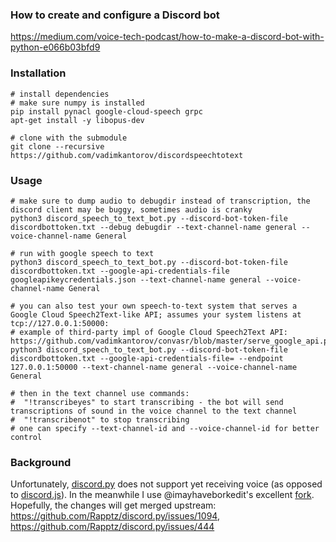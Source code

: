 ### How to create and configure a Discord bot
https://medium.com/voice-tech-podcast/how-to-make-a-discord-bot-with-python-e066b03bfd9

### Installation
```shell
# install dependencies
# make sure numpy is installed
pip install pynacl google-cloud-speech grpc
apt-get install -y libopus-dev

# clone with the submodule
git clone --recursive https://github.com/vadimkantorov/discordspeechtotext
```

### Usage
```shell
# make sure to dump audio to debugdir instead of transcription, the discord client may be buggy, sometimes audio is cranky
python3 discord_speech_to_text_bot.py --discord-bot-token-file discordbottoken.txt --debug debugdir --text-channel-name general --voice-channel-name General

# run with google speech to text
python3 discord_speech_to_text_bot.py --discord-bot-token-file discordbottoken.txt --google-api-credentials-file googleapikeycredentials.json --text-channel-name general --voice-channel-name General

# you can also test your own speech-to-text system that serves a Google Cloud Speech2Text-like API; assumes your system listens at tcp://127.0.0.1:50000:
# example of third-party impl of Google Cloud Speech2Text API: https://github.com/vadimkantorov/convasr/blob/master/serve_google_api.py
python3 discord_speech_to_text_bot.py --discord-bot-token-file discordbottoken.txt --google-api-credentials-file= --endpoint 127.0.0.1:50000 --text-channel-name general --voice-channel-name General

# then in the text channel use commands:
#  "!transcribeyes" to start transcribing - the bot will send transcriptions of sound in the voice channel to the text channel
#  "!transcribenot" to stop transcribing
# one can specify --text-channel-id and --voice-channel-id for better control

```

### Background
Unfortunately, [discord.py](https://github.com/Rapptz/discord.py) does not support yet receiving voice (as opposed to [discord.js](https://github.com/discordjs/discord.js)). In the meanwhile I use @imayhaveborkedit's excellent [fork](https://github.com/imayhaveborkedit/discord.py). Hopefully, the changes will get merged upstream: https://github.com/Rapptz/discord.py/issues/1094, https://github.com/Rapptz/discord.py/issues/444
